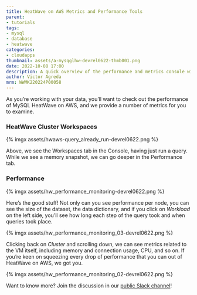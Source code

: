 ```yaml
---
title: HeatWave on AWS Metrics and Performance Tools
parent:
- tutorials
tags: 
- mysql
- database
- heatwave
categories:
- cloudapps
thumbnail: assets/a-mysqglhw-devrel0622-thmb001.png
date: 2022-10-08 17:00
description: A quick overview of the performance and metrics console windows in MySQL HeatWave on AWS.
author: Victor Agreda
mrm: WWMK220224P00058
---
```

As you’re working with your data, you’ll want to check out the performance of MySQL HeatWave on AWS, and we provide a number of metrics for you to examine.

### HeatWave Cluster Workspaces

{% imgx assets/hwaws-query_already_run-devrel0622.png %}

Above, we see the Workspaces tab in the Console, having just run a query. While we see a memory snapshot, we can go deeper in the Performance tab.  

### Performance

{% imgx assets/hw_performance_monitoring-devrel0622.png %}

Here’s the good stuff! Not only can you see performance per node, you can see the size of the dataset, the data dictionary, and if you click on _Workload_ on the left side, you’ll see how long each step of the query took and when queries took place.

{% imgx assets/hw_performance_monitoring_03-devrel0622.png %}

Clicking back on _Cluster_ and scrolling down, we can see metrics related to the VM itself, including memory and connection usage, CPU, and so on. If you’re keen on squeezing every drop of performance that you can out of HeatWave on AWS, we got you.

{% imgx assets/hw_performance_monitoring_02-devrel0622.png %}

Want to know more? Join the discussion in our [public Slack channel](https://bit.ly/odevrel_slack)!
